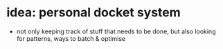 # idea: personal docket system

- not only keeping track of stuff that needs to be done, but also looking for patterns, ways to batch & optimise
